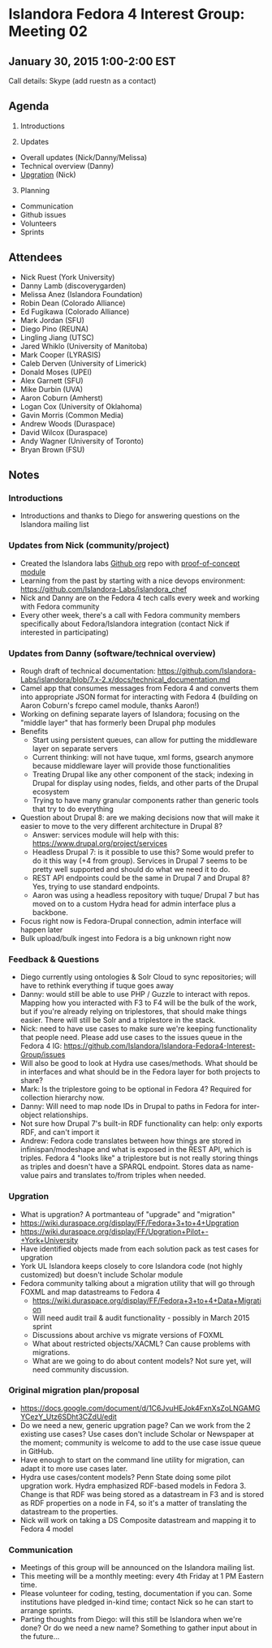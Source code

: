 # Islandora Fedora 4 Interest Group: Meeting 02

## January 30, 2015 1:00-2:00 EST

Call details: Skype (add ruestn as a contact)

## Agenda

1. Introductions

2. Updates
  * Overall updates (Nick/Danny/Melissa)
  * Technical overview (Danny)
  * [Upgration](https://wiki.duraspace.org/display/FF/Upgration+Pilot+-+York+University) (Nick)
  
3. Planning
  * Communication
  * Github issues
  * Volunteers
  * Sprints

## Attendees

* Nick Ruest (York University)
* Danny Lamb (discoverygarden)
* Melissa Anez (Islandora Foundation)
* Robin Dean (Colorado Alliance)
* Ed Fugikawa (Colorado Alliance)
* Mark Jordan (SFU)
* Diego Pino (REUNA)
* Lingling Jiang (UTSC)
* Jared Whiklo (University of Manitoba)
* Mark Cooper (LYRASIS)
* Caleb Derven (University of Limerick)
* Donald Moses (UPEI)
* Alex Garnett (SFU)
* Mike Durbin (UVA)
* Aaron Coburn (Amherst)
* Logan Cox (University of Oklahoma)
* Gavin Morris (Common Media)
* Andrew Woods (Duraspace)
* David Wilcox (Duraspace)
* Andy Wagner (University of Toronto)
* Bryan Brown (FSU)

## Notes

### Introductions
  * Introductions and thanks to Diego for answering questions on the Islandora mailing list

### Updates from Nick (community/project)
  * Created the Islandora labs [Github org](https://github.com/islandora-labs/) repo with [proof-of-concept module](https://github.com/islandora-labs/islandora) 
  * Learning from the past by starting with a nice devops environment: https://github.com/Islandora-Labs/islandora_chef
  * Nick and Danny are on the Fedora 4 tech calls every week and working with Fedora community
  * Every other week, there's a call with Fedora community members specifically about Fedora/Islandora integration (contact Nick if interested in participating)

### Updates from Danny (software/technical overview)
  * Rough draft of technical documentation: https://github.com/Islandora-Labs/islandora/blob/7.x-2.x/docs/technical_documentation.md
  * Camel app that consumes messages from Fedora 4 and converts them into appropriate JSON format for interacting with Fedora 4 (building on Aaron Coburn's fcrepo camel module, thanks Aaron!)
  * Working on defining separate layers of Islandora; focusing on the "middle layer" that has formerly been Drupal php modules
  * Benefits
    * Start using persistent queues, can allow for putting the middleware layer on separate servers 
    * Current thinking: will not have tuque, xml forms, gsearch anymore because middleware layer will provide those functionalities
    * Treating Drupal like any other component of the stack; indexing in Drupal for display using nodes, fields, and other parts of the Drupal ecosystem
    * Trying to have many granular components rather than generic tools that try to do everything
  * Question about Drupal 8: are we making decisions now that will make it easier to move to the very different architecture in Drupal 8?
    * Answer: services module will help with this: https://www.drupal.org/project/services
    * Headless Drupal 7: is it possible to use this? Some would prefer to do it this way (+4 from group). Services in Drupal 7 seems to be pretty well supported and should do what we need it to do. 
    * REST API endpoints could be the same in Drupal 7 and Drupal 8? Yes, trying to use standard endpoints.
    * Aaron was using a headless repository with tuque/ Drupal 7 but has moved on to a custom Hydra head for admin interface plus a backbone. 
  * Focus right now is Fedora-Drupal connection, admin interface will happen later
  * Bulk upload/bulk ingest into Fedora is a big unknown right now

### Feedback & Questions
  * Diego currently using ontologies & Solr Cloud to sync repositories; will have to rethink everything if tuque goes away
  * Danny: would still be able to use PHP / Guzzle to interact with repos. Mapping how you interacted with F3 to F4 will be the bulk of the work, but if you're already relying on triplestores, that should make things easier. There will still be Solr and a triplestore in the stack. 
  * Nick: need to have use cases to make sure we're keeping functionality that people need. Please add use cases to the issues queue in the Fedora 4 IG: https://github.com/Islandora/Islandora-Fedora4-Interest-Group/issues
  * Will also be good to look at Hydra use cases/methods. What should be in interfaces and what should be in the Fedora layer for both projects to share?
  * Mark: Is the triplestore going to be optional in Fedora 4? Required for collection hierarchy now.
  * Danny: Will need to map node IDs in Drupal to paths in Fedora for inter-object relationships.
  * Not sure how Drupal 7's built-in RDF functionality can help: only exports RDF, and can't import it
  * Andrew: Fedora code translates between how things are stored in infinispan/modeshape and what is exposed in the REST API, which is triples. Fedora 4 "looks like" a triplestore but is not really storing things as triples and doesn't have a SPARQL endpoint. Stores data as name-value pairs and translates to/from triples when needed.

### Upgration
* What is upgration? A portmanteau of "upgrade" and "migration" 
* https://wiki.duraspace.org/display/FF/Fedora+3+to+4+Upgration
* https://wiki.duraspace.org/display/FF/Upgration+Pilot+-+York+University
* Have identified objects made from each solution pack as test cases for upgration
* York UL Islandora keeps closely to core Islandora code (not highly customized) but doesn't include Scholar module
* Fedora community talking about a migration utility that will go through FOXML and map datastreams to Fedora 4
  * https://wiki.duraspace.org/display/FF/Fedora+3+to+4+Data+Migration  
  * Will need audit trail & audit functionality - possibly in March 2015 sprint
  * Discussions about archive vs migrate versions of FOXML
  * What about restricted objects/XACML? Can cause problems with migrations.
  * What are we going to do about content models? Not sure yet, will need community discussion.

### Original migration plan/proposal
* https://docs.google.com/document/d/1C6JvuHEJok4FxnXsZoLNGAMGYCezY_Utz6SDht3CZdU/edit
* Do we need a new, generic upgration page? Can we work from the 2 existing use cases? Use cases don't include Scholar or Newspaper at the moment; community is welcome to add to the use case issue queue in GitHub. 
* Have enough to start on the command line utility for migration, can adapt it to more use cases later.
* Hydra use cases/content models? Penn State doing some pilot upgration work. Hydra emphasized RDF-based models in Fedora 3. Change is that RDF was being stored as a datastream in F3 and is stored as RDF properties on a node in F4, so it's a matter of translating the datastream to the properties. 
* Nick will work on taking a DS Composite datastream and mapping it to Fedora 4 model

### Communication
* Meetings of this group will be announced on the Islandora mailing list.
* This meeting will be a monthly meeting: every 4th Friday at 1 PM Eastern time.
* Please volunteer for coding, testing, documentation if you can. Some institutions have pledged in-kind time; contact Nick so he can start to arrange sprints. 
* Parting thoughts from Diego: will this still be Islandora when we're done? Or do we need a new name? Something to gather input about in the future...
